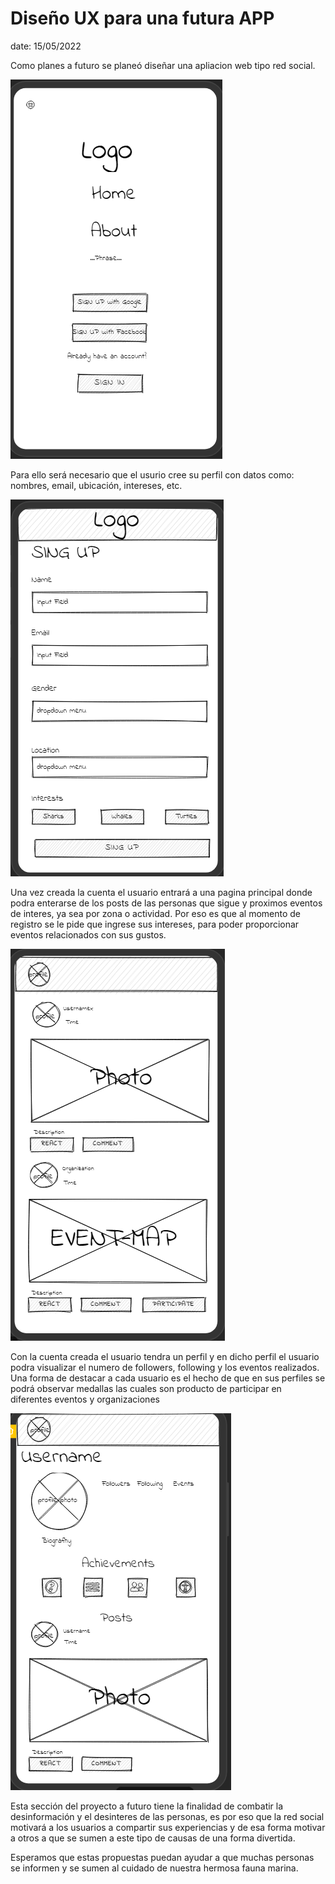 # Diseño UX para una futura APP

date: 15/05/2022 

Como planes a futuro se planeó diseñar una apliacion web tipo red social. 

![](images/Home.png)

Para ello será necesario que el usurio cree su perfil con datos como:  nombres, email, ubicación, intereses, etc.

![](images/login.png)

Una vez creada la cuenta el usuario entrará a una pagina principal donde podra enterarse de los posts de las personas que sigue y proximos eventos de interes, ya sea por zona o actividad.
Por eso es que al momento de registro se le pide que ingrese sus intereses, para poder proporcionar eventos relacionados con sus gustos.

![](images/principalpage.png)

Con la cuenta creada el usuario tendra un perfil y en dicho perfil el usuario podra visualizar el numero de followers, following y los eventos realizados.
Una forma de destacar a cada usuario es el hecho de que en sus perfiles se podrá observar medallas las cuales son producto de participar en diferentes eventos y organizaciones 

![](images/perfil-page.png)

Esta sección del proyecto a futuro tiene la finalidad de combatir la desinformación y el desinteres de las personas, es por eso que la red social motivará a los usuarios a compartir sus experiencias y de esa forma motivar a otros a que se sumen a este tipo de causas de una forma divertida.

Esperamos que estas propuestas puedan ayudar a que muchas personas se informen y se sumen al cuidado de nuestra hermosa fauna marina.
